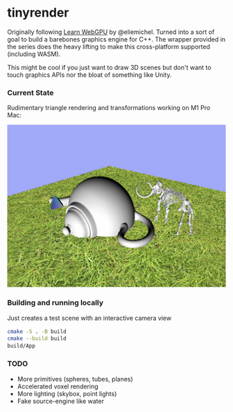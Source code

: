 # tinyrender

Originally following [Learn WebGPU](https://eliemichel.github.io/LearnWebGPU/) by @eliemichel.
Turned into a sort of goal to build a barebones graphics engine for C++.
The wrapper provided in the series does the heavy lifting to make this cross-platform supported (including WASM).

This might be cool if you just want to draw 3D scenes but don't want to touch graphics APIs nor the bloat of something like Unity.

### Current State

Rudimentary triangle rendering and transformations working on M1 Pro Mac:

![Screenshot](img/screenshot_old.png)

### Building and running locally

Just creates a test scene with an interactive camera view
```zsh
cmake -S . -B build
cmake --build build
build/App
```

### TODO
- More primitives (spheres, tubes, planes)
- Accelerated voxel rendering
- More lighting (skybox, point lights)
- Fake source-engine like water
